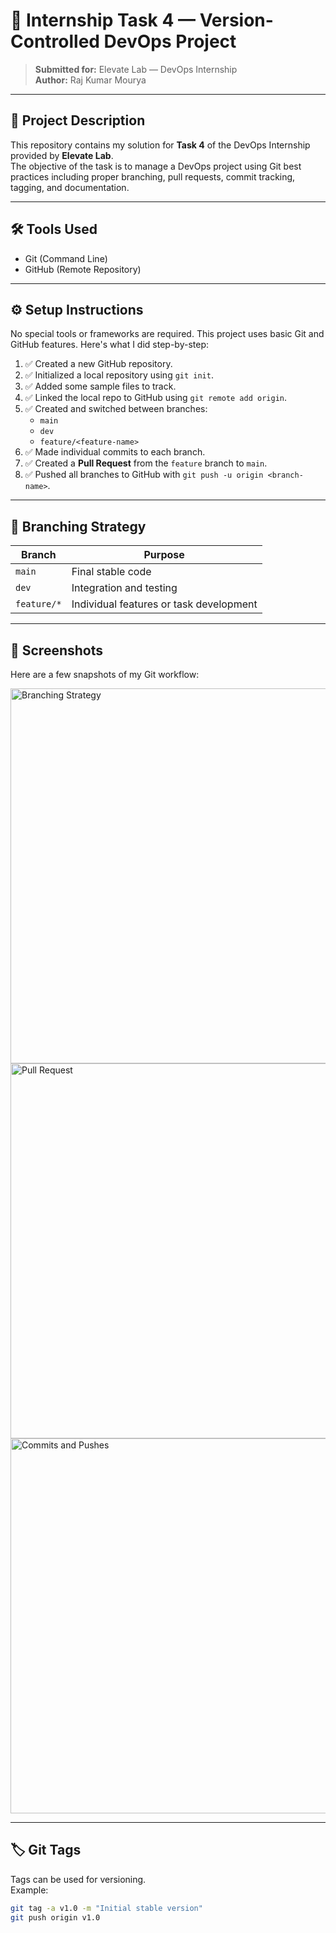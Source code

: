 # 🚀 Internship Task 4 — Version-Controlled DevOps Project

> **Submitted for:** Elevate Lab — DevOps Internship  
> **Author:** Raj Kumar Mourya

---

## 📌 Project Description

This repository contains my solution for **Task 4** of the DevOps Internship provided by **Elevate Lab**.  
The objective of the task is to manage a DevOps project using Git best practices including proper branching, pull requests, commit tracking, tagging, and documentation.

---

## 🛠️ Tools Used

- Git (Command Line)
- GitHub (Remote Repository)

---

## ⚙️ Setup Instructions

No special tools or frameworks are required. This project uses basic Git and GitHub features. Here's what I did step-by-step:

1. ✅ Created a new GitHub repository.
2. ✅ Initialized a local repository using `git init`.
3. ✅ Added some sample files to track.
4. ✅ Linked the local repo to GitHub using `git remote add origin`.
5. ✅ Created and switched between branches:
   - `main`
   - `dev`
   - `feature/<feature-name>`
6. ✅ Made individual commits to each branch.
7. ✅ Created a **Pull Request** from the `feature` branch to `main`.
8. ✅ Pushed all branches to GitHub with `git push -u origin <branch-name>`.

---

## 🌿 Branching Strategy

| Branch        | Purpose                                 |
|---------------|------------------------------------------|
| `main`        | Final stable code                        |
| `dev`         | Integration and testing                  |
| `feature/*`   | Individual features or task development  |

---

## 📸 Screenshots

Here are a few snapshots of my Git workflow:

<img src="https://github.com/user-attachments/assets/21995381-7d0d-41cb-9420-17979790fa75" width="600" alt="Branching Strategy"/>

<img src="https://github.com/user-attachments/assets/0d921b89-1c17-42b4-818c-317882196b99" width="600" alt="Pull Request"/>

<img src="https://github.com/user-attachments/assets/e3491fac-296f-43ca-92c3-7f4aa1d2454a" width="600" alt="Commits and Pushes"/>

---

## 🏷️ Git Tags

Tags can be used for versioning.  
Example:
```bash
git tag -a v1.0 -m "Initial stable version"
git push origin v1.0



